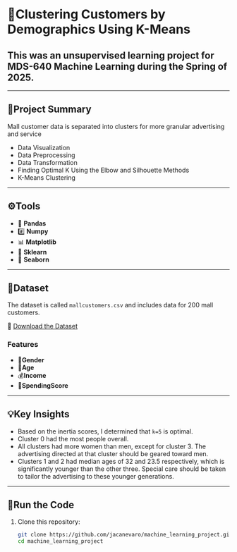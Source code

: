 # 🍇Clustering Customers by Demographics Using K-Means

## This was an unsupervised learning project for MDS-640 Machine Learning during the Spring of 2025. 
---

## 🔭Project Summary

Mall customer data is separated into clusters for more granular advertising and service
- Data Visualization
- Data Preprocessing
- Data Transformation
- Finding Optimal K Using the Elbow and Silhouette Methods
- K-Means Clustering

---

## ⚙️Tools
- 🐼 **Pandas**
- #️⃣ **Numpy**
- 📊 **Matplotlib**
- 🤖 **Sklearn**
- 🌊 **Seaborn**

---

## 📂Dataset 

The dataset is called `mallcustomers.csv` and includes data for 200 mall customers.

💾 [Download the Dataset](mallcustomers.csv)

### Features
- 🚻**Gender**
- 🌱**Age**
- 💰**Income**
- 💯**SpendingScore**

---

## 💡Key Insights
- Based on the inertia scores, I determined that `k=5` is optimal.
- Cluster 0 had the most people overall.
- All clusters had more women than men, except for cluster 3. The advertising directed at that cluster should be geared toward men.
- Clusters 1 and 2 had median ages of 32 and 23.5 respectively, which is significantly younger than the other three. Special care should be taken to tailor the advertising to these younger generations. 

--- 

## 🏃Run the Code

1. Clone this repository:
   ```bash
   git clone https://github.com/jacanevaro/machine_learning_project.git
   cd machine_learning_project

